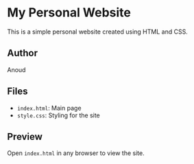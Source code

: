 # My Personal Website

This is a simple personal website created using HTML and CSS.

## Author
Anoud

## Files
- `index.html`: Main page
- `style.css`: Styling for the site

## Preview
Open `index.html` in any browser to view the site.
